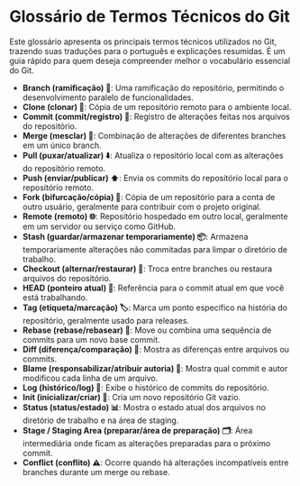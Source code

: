 # Glossário de Termos Técnicos do Git

Este glossário apresenta os principais termos técnicos utilizados no Git, trazendo suas traduções para o português e explicações resumidas. É um guia rápido para quem deseja compreender melhor o vocabulário essencial do Git.

- **Branch (ramificação) 🌿**: Uma ramificação do repositório, permitindo o desenvolvimento paralelo de funcionalidades.
- **Clone (clonar) 🐑**: Cópia de um repositório remoto para o ambiente local.
- **Commit (commit/registro) 📝**: Registro de alterações feitas nos arquivos do repositório.
- **Merge (mesclar) 🔀**: Combinação de alterações de diferentes branches em um único branch.
- **Pull (puxar/atualizar) ⬇️**: Atualiza o repositório local com as alterações do repositório remoto.
- **Push (enviar/publicar) ⬆️**: Envia os commits do repositório local para o repositório remoto.
- **Fork (bifurcação/cópia) 🍴**: Cópia de um repositório para a conta de outro usuário, geralmente para contribuir com o projeto original.
- **Remote (remoto) 🌐**: Repositório hospedado em outro local, geralmente em um servidor ou serviço como GitHub.
- **Stash (guardar/armazenar temporariamente) 📦**: Armazena temporariamente alterações não commitadas para limpar o diretório de trabalho.
- **Checkout (alternar/restaurar) 🔄**: Troca entre branches ou restaura arquivos do repositório.
- **HEAD (ponteiro atual) 🎯**: Referência para o commit atual em que você está trabalhando.
- **Tag (etiqueta/marcação) 🏷️**: Marca um ponto específico na história do repositório, geralmente usado para releases.
- **Rebase (rebase/rebasear) 🧬**: Move ou combina uma sequência de commits para um novo base commit.
- **Diff (diferença/comparação) 🧐**: Mostra as diferenças entre arquivos ou commits.
- **Blame (responsabilizar/atribuir autoria) 👤**: Mostra qual commit e autor modificou cada linha de um arquivo.
- **Log (histórico/log) 📜**: Exibe o histórico de commits do repositório.
- **Init (inicializar/criar) 🚀**: Cria um novo repositório Git vazio.
- **Status (status/estado) 📊**: Mostra o estado atual dos arquivos no diretório de trabalho e na área de staging.
- **Stage / Staging Area (preparar/área de preparação) 🗂️**: Área intermediária onde ficam as alterações preparadas para o próximo commit.
- **Conflict (conflito) ⚠️**: Ocorre quando há alterações incompatíveis entre branches durante um merge ou rebase.
